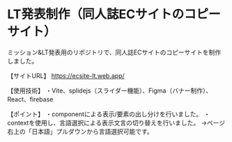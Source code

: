 # LT発表制作（同人誌ECサイトのコピーサイト）
ミッション&LT発表用のリポジトリで、同人誌ECサイトのコピーサイトを制作しました。

【サイトURL】
https://ecsite-lt.web.app/

【使用技術】
・Vite、splidejs（スライダー機能）、Figma（バナー制作）、React、firebase

【ポイント】
・componentによる表示/要素の出し分けを行いました。
・contextを使用し、言語選択による表示文言の切り替えを行いました。
  →ページ右上の「日本語」プルダウンから言語選択可能です。